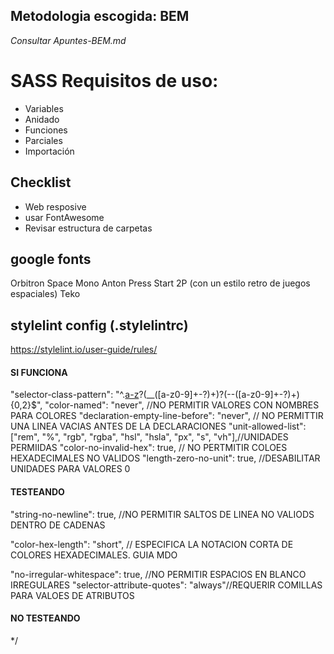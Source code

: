 

## Metodologia escogida: **BEM**

*Consultar Apuntes-BEM.md*


# SASS Requisitos de uso:

- Variables
- Anidado
- Funciones
- Parciales
- Importación


## Checklist

- Web resposive
- usar FontAwesome
- Revisar estructura de carpetas


## google fonts

Orbitron
Space Mono
Anton
Press Start 2P (con un estilo retro de juegos espaciales)
Teko

## stylelint config (.stylelintrc)

https://stylelint.io/user-guide/rules/



#### SI FUNCIONA
"selector-class-pattern": "^.[a-z]([a-z0-9-]+)?(__([a-z0-9]+-?)+)?(--([a-z0-9]+-?)+){0,2}$",
"color-named": "never", //NO PERMITIR VALORES CON NOMBRES PARA COLORES
"declaration-empty-line-before": "never", // NO PERMITTIR UNA LINEA VACIAS ANTES DE LA DECLARACIONES
"unit-allowed-list": ["rem", "%", "rgb", "rgba", "hsl", "hsla", "px", "s", "vh"],//UNIDADES PERMIIDAS
"color-no-invalid-hex": true, // NO PERTMITIR COLOES HEXADECIMALES NO VALIDOS
"length-zero-no-unit": true, //DESABILITAR UNIDADES PARA VALORES 0


#### TESTEANDO
"string-no-newline": true, //NO PERMITIR SALTOS DE LINEA NO VALIODS DENTRO DE CADENAS

"color-hex-length": "short", // ESPECIFICA LA NOTACION CORTA DE COLORES HEXADECIMALES. GUIA MDO


"no-irregular-whitespace": true, //NO PERMITIR ESPACIOS EN BLANCO IRREGULARES
"selector-attribute-quotes": "always"//REQUERIR COMILLAS PARA VALOES DE ATRIBUTOS


#### NO TESTEANDO


*/
